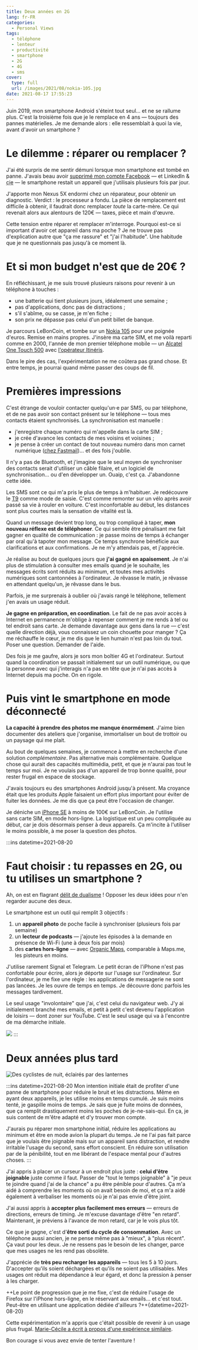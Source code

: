 ```yaml
---
title: Deux années en 2G
lang: fr-FR
categories:
  - Personal Views
tags:
  - téléphone
  - lenteur
  - productivité
  - smartphone
  - 2G
  - 4G
  - sms
cover:
  type: full
  url: /images/2021/08/nokia-105.jpg
date: 2021-08-17 17:55:23
---
```


Juin 2019, mon smartphone Android s'éteint tout seul… et ne se rallume plus. C'est la troisième fois que je le remplace en 4 ans — toujours des pannes matérielles. Je me demande alors : elle ressemblait à quoi la vie, avant d'avoir un smartphone ?

<!--more-->

# Le dilemme : réparer ou remplacer ?

J'ai été surpris de me sentir démuni lorsque mon smartphone est tombé en panne. J'avais beau avoir [supprimé mon compte Facebook](/2016/facebook/) — et LinkedIn & <abbr title="compagnie">cie</abbr> — le smartphone restait un appareil que j'utilisais plusieurs fois par jour.

J'apporte mon Nexus 5X endormi chez un réparateur, pour obtenir un diagnostic.
Verdict : le processeur a fondu. La pièce de remplacement est difficile à obtenir, il faudrait donc remplacer _toute_ la carte-mère. Ce qui revenait alors aux alentours de 120€ — taxes, pièce et main d'œuvre.

Cette tension entre réparer et remplacer m'interroge. Pourquoi est-ce si important d'avoir cet appareil dans ma poche ? Je ne trouve pas d'explication autre que "ça me rassure" et "j'ai l'habitude". Une habitude que je ne questionnais pas jusqu'à ce moment là.

# Et si mon budget n'est que de 20€ ?

En réfléchissant, je me suis trouvé plusieurs raisons pour revenir à un téléphone à touches :

- une batterie qui tient plusieurs jours, idéalement une semaine ;
- pas d'applications, donc pas de distractions ;
- s'il s'abîme, ou se casse, je m'en fiche ;
- son prix ne dépasse pas celui d'un petit billet de banque.

Je parcours LeBonCoin, et tombe sur un [Nokia 105] pour une poignée d'euros. Remise en mains propres. J'insère ma carte SIM, et me voilà reparti comme en 2000, l'année de mon premier téléphone mobile — un [Alcatel One Touch 500] avec [l'opérateur Itinéris](https://www.youtube.com/watch?v=Jj2eAaHxzCs).

Dans le pire des cas, l'expérimentation ne me coûtera pas grand chose.
Et entre temps, je pourrai quand même passer des coups de fil.

# Premières impressions

C'est étrange de vouloir contacter quelqu'un·e par SMS, ou par téléphone, et de ne pas avoir son contact présent sur le téléphone — tous mes contacts étaient synchronisés. La synchronisation est manuelle :

- j'enregistre chaque numéro qui m'appelle dans la carte SIM ;
- je crée d'avance les contacts de mes voisins et voisines ;
- je pense à créer un contact de tout nouveau numéro dans mon carnet numérique ([chez Fastmail](https://ref.fm/u12210121))… et des fois j'oublie.

Il n'y a pas de Bluetooth, et j'imagine que le seul moyen de synchroniser des contacts serait d'utiliser un câble filaire, et un logiciel de synchronisation… ou d'en développer un. Ouaip, c'est ça. J'abandonne cette idée.

Les SMS sont ce qui m'a pris le plus de temps à m'habituer. Je redécouvre le [T9] comme mode de saisie. C'est comme remonter sur un vélo après avoir passé sa vie à rouler en voiture. C'est inconfortable au début, les distances sont plus courtes mais la sensation de vitalité est là.

Quand un message devient trop long, ou trop compliqué à taper, **mon nouveau réflexe est de téléphoner**. Ce qui semble être pénalisant me fait gagner en qualité de communication : je passe moins de temps à échanger par oral qu'à tapoter mon message. Ce temps synchrone bénéficie aux clarifications et aux confirmations. Je ne m'y attendais pas, et j'apprécie.

Je réalise au bout de quelques jours que **j'ai gagné en apaisement**. Je n'ai plus de stimulation à consulter mes emails quand je le souhaite, les messages écrits sont réduits au minimum, et toutes mes activités numériques sont cantonnées à l'ordinateur. Je rêvasse le matin, je rêvasse en attendant quelqu'un, je rêvasse dans le bus.

Parfois, je me surprenais à oublier où j'avais rangé le téléphone, tellement j'en avais un usage réduit.

**Je gagne en préparation, en coordination**. Le fait de ne pas avoir accès à Internet en permanence m'oblige à repenser comment je me rends à tel ou tel endroit sans carte. Je demande davantage aux gens dans la rue — c'est quelle direction déjà, vous connaissez un coin chouette pour manger ? Ça me réchauffe le cœur, je me dis que le lien humain n'est pas loin du tout. Poser une question. Demander de l'aide.

Des fois je me gaufre, alors je sors mon boîtier 4G et l'ordinateur. Surtout quand la coordination se passait initialement sur un outil numérique, ou que la personne avec qui j'interagis n'a pas en tête que je n'ai pas accès à Internet depuis ma poche. On en rigole.

# Puis vint le smartphone en mode déconnecté

**La capacité à prendre des photos me manque énormément**. J'aime bien documenter des ateliers que j'organise, immortaliser un bout de trottoir ou un paysage qui me plait.

Au bout de quelques semaines, je commence à mettre en recherche d'une solution _complémentaire_. Pas alternative mais complémentaire. Quelque chose qui aurait des capacités multimédia, petit, et que je n'aurai pas tout le temps sur moi. Je ne voulais pas d'un appareil de trop bonne qualité, pour rester frugal en espace de stockage.

J'avais toujours eu des smartphones Android jusqu'à présent.
Ma croyance était que les produits Apple faisaient un effort plus important pour éviter de fuiter les données. Je me dis que ça peut être l'occasion de changer.

Je déniche un [iPhone SE] à moins de 100€ sur LeBonCoin. Je l'utilise sans carte SIM, en mode hors-ligne. La logistique est un peu compliquée au début, car je dois désormais penser à deux appareils. Ça m'incite à l'utiliser le moins possible, à me poser la question des photos.

:::ins datetime=2021-08-20
# Faut choisir : tu repasses en 2G, ou tu utilises un smartphone ?

Ah, on est en flagrant [délit de dualisme](/2020/11/14/dualisme/) ! Opposer les deux idées pour n'en regarder aucune des deux.

Le smartphone est un outil qui remplit 3 objectifs :
1. un **appareil photo** de poche facile à synchroniser (plusieurs fois par semaine)
2. un **lecteur de podcasts** — j'ajoute les épisodes à la demande en présence de Wi-Fi (une à deux fois par mois)
3. des **cartes hors-ligne** — avec [Organic Maps](https://organicmaps.app/), comparable à Maps.me, les pisteurs en moins.

J'utilise rarement Signal et Telegram. Le petit écran de l'iPhone n'est pas confortable pour écrire, alors je déporte sur l'usage sur l'ordinateur. Sur l'ordinateur, je me fixe une règle : les applications de messagerie ne sont pas lancées. Je les ouvre de temps en temps. Je découvre donc parfois les messages tardivement.

Le seul usage "involontaire" que j'ai, c'est celui du navigateur web.
J'y ai initialement branché mes emails, et petit à petit c'est devenu l'application de loisirs — dont zoner sur YouTube. C'est le seul usage qui va à l'encontre de ma démarche initiale.

![](/images/2021/08/iphone-usage.jpg)
:::


# Deux années plus tard

![Des cyclistes de nuit, éclairés par des lanternes](/images/2021/08/crest-by-night.jpg "Ces moments de vie que j'aime bien capturer depuis ma poche")

:::ins datetime=2021-08-20
Mon intention initiale était de profiter d'une panne de smartphone pour réduire le bruit et les distractions. Même en ayant deux appareils, je les utilise moins en temps cumulé. Je suis moins tenté, je gaspille moins de temps. Je sais que je fuite moins de données, que ça remplit drastiquement moins les poches de je-ne-sais-qui. En ça, je suis content de m'être adapté et d'y trouver mon compte.

J'aurais pu réparer mon smartphone initial, réduire les applications au minimum et être en mode avion la plupart du temps. Je ne l'ai pas fait parce que je voulais être joignable mais sur un appareil sans distraction, et rendre irritable l'usage du second, sans effort conscient. En réduire son utilisation par de la pénibilité, tout en me libérant de l'espace mental pour d'autres choses.
:::

J'ai appris à placer un curseur à un endroit plus juste : **celui d'être joignable** juste comme il faut. Passer de "tout le temps joignable" à "je peux te joindre quand j'ai de la chance" a pu être pénible pour d'autres. Ça m'a aidé à comprendre les moments où on avait besoin de moi, et ça m'a aidé également à verbaliser les moments où je n'ai pas envie d'être joint.

J'ai aussi appris à **accepter plus facilement mes erreurs** — erreurs de directions, erreurs de timing. Je m'excuse davantage d'être "en retard". Maintenant, je préviens à l'avance de mon retard, car je le vois plus tôt.

Ce que je gagne, c'est d'**être sorti du cycle de consommation**. Avec un téléphone aussi ancien, je ne pense même pas à "mieux", à "plus récent". Ça vaut pour les deux. Je ne ressens pas le besoin de les changer, parce que mes usages ne les rend pas obsolète.

J'apprécie de **très peu recharger les appareils** — tous les 5 à 10 jours. D'accepter qu'ils soient déchargées et qu'ils ne soient pas utilisables. Mes usages ont réduit ma dépendance à leur égard, et donc la pression à penser à les charger.

++Le point de progression que je me fixe, c'est de réduire l'usage de Firefox sur l'iPhone hors-ligne, en le réservant aux emails… et c'est tout. Peut-être en utilisant une application dédiée d'ailleurs ?++{datetime=2021-08-20}

Cette expérimentation m'a appris que c'était possible de revenir à un usage plus frugal. [Marie-Cécile a écrit à propos d'une expérience similaire](https://mcgodwin.com/fr/2018/12/28/100mo-de-donnees-par-mois-ou-lart-de-revenir-au-dumb-phone/).

Bon courage si vous avez envie de tenter l'aventure !

[Nokia 105]: https://www.lesmobiles.com/telephones/nokia-105.html
[iPhone SE]: https://fr.wikipedia.org/wiki/IPhone_SE_(1re_g%C3%A9n%C3%A9ration)
[Alcatel One Touch 500]: https://www.lesmobiles.com/telephones/alcatel-ot501.html
[T9]: https://en.wikipedia.org/wiki/T9_(predictive_text)
